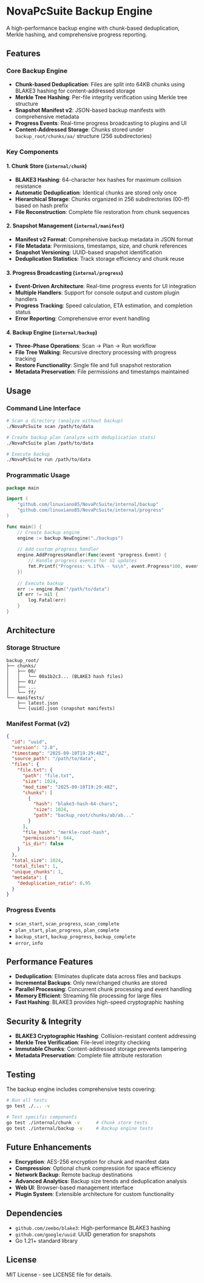 # NovaPcSuite Backup Engine

A high-performance backup engine with chunk-based deduplication, Merkle hashing, and comprehensive progress reporting.

## Features

### Core Backup Engine
- **Chunk-based Deduplication**: Files are split into 64KB chunks using BLAKE3 hashing for content-addressed storage
- **Merkle Tree Hashing**: Per-file integrity verification using Merkle tree structure
- **Snapshot Manifest v2**: JSON-based backup manifests with comprehensive metadata
- **Progress Events**: Real-time progress broadcasting to plugins and UI
- **Content-Addressed Storage**: Chunks stored under `backup_root/chunks/aa/` structure (256 subdirectories)

### Key Components

#### 1. Chunk Store (`internal/chunk`)
- **BLAKE3 Hashing**: 64-character hex hashes for maximum collision resistance
- **Automatic Deduplication**: Identical chunks are stored only once
- **Hierarchical Storage**: Chunks organized in 256 subdirectories (00-ff) based on hash prefix
- **File Reconstruction**: Complete file restoration from chunk sequences

#### 2. Snapshot Management (`internal/manifest`) 
- **Manifest v2 Format**: Comprehensive backup metadata in JSON format
- **File Metadata**: Permissions, timestamps, size, and chunk references
- **Snapshot Versioning**: UUID-based snapshot identification
- **Deduplication Statistics**: Track storage efficiency and chunk reuse

#### 3. Progress Broadcasting (`internal/progress`)
- **Event-Driven Architecture**: Real-time progress events for UI integration
- **Multiple Handlers**: Support for console output and custom plugin handlers
- **Progress Tracking**: Speed calculation, ETA estimation, and completion status
- **Error Reporting**: Comprehensive error event handling

#### 4. Backup Engine (`internal/backup`)
- **Three-Phase Operations**: Scan → Plan → Run workflow
- **File Tree Walking**: Recursive directory processing with progress tracking
- **Restore Functionality**: Single file and full snapshot restoration
- **Metadata Preservation**: File permissions and timestamps maintained

## Usage

### Command Line Interface

```bash
# Scan a directory (analyze without backup)
./NovaPcSuite scan /path/to/data

# Create backup plan (analyze with deduplication stats)
./NovaPcSuite plan /path/to/data

# Execute backup
./NovaPcSuite run /path/to/data
```

### Programmatic Usage

```go
package main

import (
    "github.com/linuxiano85/NovaPcSuite/internal/backup"
    "github.com/linuxiano85/NovaPcSuite/internal/progress"
)

func main() {
    // Create backup engine
    engine := backup.NewEngine("./backups")
    
    // Add custom progress handler
    engine.AddProgressHandler(func(event *progress.Event) {
        // Handle progress events for UI updates
        fmt.Printf("Progress: %.1f%% - %s\n", event.Progress*100, event.Message)
    })
    
    // Execute backup
    err := engine.Run("/path/to/data")
    if err != nil {
        log.Fatal(err)
    }
}
```

## Architecture

### Storage Structure
```
backup_root/
├── chunks/
│   ├── 00/
│   │   └── 00a1b2c3... (BLAKE3 hash files)
│   ├── 01/
│   ├── ...
│   └── ff/
└── manifests/
    ├── latest.json
    └── [uuid].json (snapshot manifests)
```

### Manifest Format (v2)
```json
{
  "id": "uuid",
  "version": "2.0",
  "timestamp": "2025-09-10T19:29:48Z",
  "source_path": "/path/to/data",
  "files": {
    "file.txt": {
      "path": "file.txt",
      "size": 1024,
      "mod_time": "2025-09-10T19:29:48Z",
      "chunks": [
        {
          "hash": "blake3-hash-64-chars",
          "size": 1024,
          "path": "backup_root/chunks/ab/ab..."
        }
      ],
      "file_hash": "merkle-root-hash",
      "permissions": 644,
      "is_dir": false
    }
  },
  "total_size": 1024,
  "total_files": 1,
  "unique_chunks": 1,
  "metadata": {
    "deduplication_ratio": 0.95
  }
}
```

### Progress Events
- `scan_start`, `scan_progress`, `scan_complete`
- `plan_start`, `plan_progress`, `plan_complete`  
- `backup_start`, `backup_progress`, `backup_complete`
- `error`, `info`

## Performance Features

- **Deduplication**: Eliminates duplicate data across files and backups
- **Incremental Backups**: Only new/changed chunks are stored
- **Parallel Processing**: Concurrent chunk processing and event handling
- **Memory Efficient**: Streaming file processing for large files
- **Fast Hashing**: BLAKE3 provides high-speed cryptographic hashing

## Security & Integrity

- **BLAKE3 Cryptographic Hashing**: Collision-resistant content addressing
- **Merkle Tree Verification**: File-level integrity checking
- **Immutable Chunks**: Content-addressed storage prevents tampering
- **Metadata Preservation**: Complete file attribute restoration

## Testing

The backup engine includes comprehensive tests covering:

```bash
# Run all tests
go test ./... -v

# Test specific components
go test ./internal/chunk -v      # Chunk store tests
go test ./internal/backup -v     # Backup engine tests
```

## Future Enhancements

- **Encryption**: AES-256 encryption for chunk and manifest data
- **Compression**: Optional chunk compression for space efficiency
- **Network Backup**: Remote backup destinations
- **Advanced Analytics**: Backup size trends and deduplication analysis
- **Web UI**: Browser-based management interface
- **Plugin System**: Extensible architecture for custom functionality

## Dependencies

- `github.com/zeebo/blake3`: High-performance BLAKE3 hashing
- `github.com/google/uuid`: UUID generation for snapshots
- Go 1.21+ standard library

## License

MIT License - see LICENSE file for details.